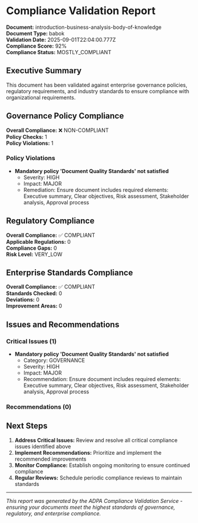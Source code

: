 # Compliance Validation Report

**Document:** introduction-business-analysis-body-of-knowledge  
**Document Type:** babok  
**Validation Date:** 2025-09-01T22:04:00.777Z  
**Compliance Score:** 92%  
**Compliance Status:** MOSTLY_COMPLIANT  

## Executive Summary

This document has been validated against enterprise governance policies, regulatory requirements, and industry standards to ensure compliance with organizational requirements.

## Governance Policy Compliance

**Overall Compliance:** ❌ NON-COMPLIANT  
**Policy Checks:** 1  
**Policy Violations:** 1  


### Policy Violations

- **Mandatory policy 'Document Quality Standards' not satisfied**
  - Severity: HIGH
  - Impact: MAJOR
  - Remediation: Ensure document includes required elements: Executive summary, Clear objectives, Risk assessment, Stakeholder analysis, Approval process



## Regulatory Compliance

**Overall Compliance:** ✅ COMPLIANT  
**Applicable Regulations:** 0  
**Compliance Gaps:** 0  
**Risk Level:** VERY_LOW  



## Enterprise Standards Compliance

**Overall Compliance:** ✅ COMPLIANT  
**Standards Checked:** 0  
**Deviations:** 0  
**Improvement Areas:** 0  



## Issues and Recommendations

### Critical Issues (1)

- **Mandatory policy 'Document Quality Standards' not satisfied**
  - Category: GOVERNANCE
  - Severity: HIGH
  - Impact: MAJOR
  - Recommendation: Ensure document includes required elements: Executive summary, Clear objectives, Risk assessment, Stakeholder analysis, Approval process


### Recommendations (0)


## Next Steps

1. **Address Critical Issues:** Review and resolve all critical compliance issues identified above
2. **Implement Recommendations:** Prioritize and implement the recommended improvements
3. **Monitor Compliance:** Establish ongoing monitoring to ensure continued compliance
4. **Regular Reviews:** Schedule periodic compliance reviews to maintain standards

---

*This report was generated by the ADPA Compliance Validation Service - ensuring your documents meet the highest standards of governance, regulatory, and enterprise compliance.*
